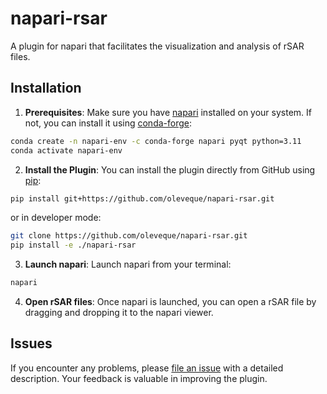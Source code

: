 # napari-rsar

A plugin for napari that facilitates the visualization and analysis of rSAR files.

## Installation

1. **Prerequisites**: Make sure you have [napari](https://napari.org/) installed on your system. If not, you can install it using [conda-forge](https://conda-forge.org/docs/user/introduction.html):

```bash
conda create -n napari-env -c conda-forge napari pyqt python=3.11
conda activate napari-env
```

2. **Install the Plugin**: You can install the plugin directly from GitHub using [pip](https://pypi.org/project/pip/):

```bash
pip install git+https://github.com/oleveque/napari-rsar.git
```

or in developer mode:
```bash
git clone https://github.com/oleveque/napari-rsar.git
pip install -e ./napari-rsar
```

3. **Launch napari**: Launch napari from your terminal:

```bash
napari
```

4. **Open rSAR files**: Once napari is launched, you can open a rSAR file by dragging and dropping it to the napari viewer.

## Issues

If you encounter any problems, please [file an issue](https://github.com/oleveque/napari-rsar/issues) with a detailed description. Your feedback is valuable in improving the plugin.
